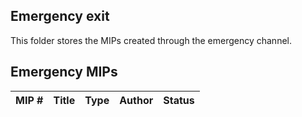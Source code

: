 ## Emergency exit

This folder stores the MIPs created through the emergency channel.

## Emergency MIPs

|MIP #   | Title  | Type  | Author  | Status  |
|---|---|---|---|---|

